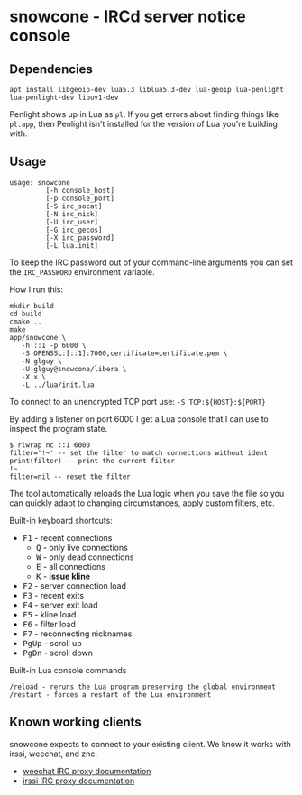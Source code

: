 # snowcone - IRCd server notice console

## Dependencies

```
apt install libgeoip-dev lua5.3 liblua5.3-dev lua-geoip lua-penlight lua-penlight-dev libuv1-dev
```

Penlight shows up in Lua as `pl`. If you get errors about finding things like `pl.app`, then Penlight isn't installed for the version of Lua you're building with.

## Usage

```
usage: snowcone
         [-h console_host]
         [-p console_port]
         [-S irc_socat]
         [-N irc_nick]
         [-U irc_user]
         [-G irc_gecos]
         [-X irc_password]
         [-L lua.init]
```

To keep the IRC password out of your command-line arguments you can set the `IRC_PASSWORD` environment variable.

How I run this:

```
mkdir build
cd build
cmake ..
make
app/snowcone \
   -h ::1 -p 6000 \
   -S OPENSSL:[::1]:7000,certificate=certificate.pem \
   -N glguy \
   -U glguy@snowcone/libera \
   -X x \
   -L ../lua/init.lua
```

To connect to an unencrypted TCP port use: `-S TCP:${HOST}:${PORT}`

By adding a listener on port 6000 I get a Lua console that I can use to inspect the
program state.

```
$ rlwrap nc ::1 6000
filter='!~' -- set the filter to match connections without ident
print(filter) -- print the current filter
!~
filter=nil -- reset the filter
```

The tool automatically reloads the Lua logic when you save the file so you can
quickly adapt to changing circumstances, apply custom filters, etc.

Built-in keyboard shortcuts:

- <kbd>F1</kbd> - recent connections
  - <kbd>Q</kbd> - only live connections
  - <kbd>W</kbd> - only dead connections
  - <kbd>E</kbd> - all connections
  - <kbd>K</kbd> - **issue kline**
- <kbd>F2</kbd> - server connection load
- <kbd>F3</kbd> - recent exits
- <kbd>F4</kbd> - server exit load
- <kbd>F5</kbd> - kline load
- <kbd>F6</kbd> - filter load
- <kbd>F7</kbd> - reconnecting nicknames
- <kbd>PgUp</kbd> - scroll up
- <kbd>PgDn</kbd> - scroll down


Built-in Lua console commands

```
/reload - reruns the Lua program preserving the global environment
/restart - forces a restart of the Lua environment
```

## Known working clients

snowcone expects to connect to your existing client. We know it works with irssi, weechat, and znc.

- [weechat IRC proxy documentation](https://weechat.org/files/doc/stable/weechat_user.en.html#relay_irc_proxy)
- [irssi IRC proxy documentation](https://github.com/irssi/irssi/blob/master/docs/proxy.txt)
